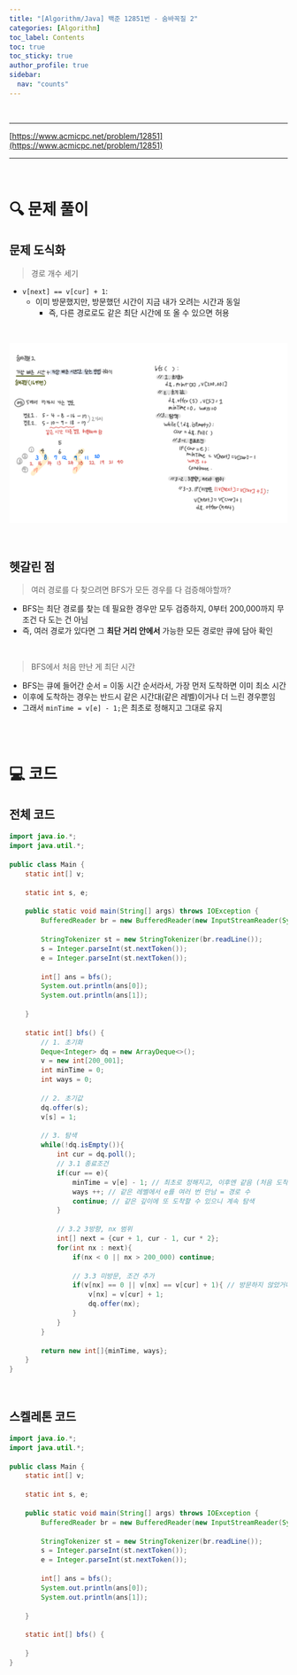 ```yaml
---
title: "[Algorithm/Java] 백준 12851번 - 숨바꼭질 2"
categories: [Algorithm]
toc_label: Contents
toc: true
toc_sticky: true
author_profile: true
sidebar:
  nav: "counts"
---
```


<br>

---

[https://www.acmicpc.net/problem/12851](https://www.acmicpc.net/problem/12851)

---

<br>

# 🔍 문제 풀이

## 문제 도식화

> 경로 개수 세기

- `v[next] == v[cur] + 1`:
  - 이미 방문했지만, 방문했던 시간이 지금 내가 오려는 시간과 동일
    - 즉, 다른 경로로도 같은 최단 시간에 또 올 수 있으면 허용

<br>

![assets/images/2025/12851.png](../../../assets/images/2025/12851.png)

<br>

## 헷갈린 점

> 여러 경로를 다 찾으려면 BFS가 모든 경우를 다 검증해야할까?

- BFS는 최단 경로를 찾는 데 필요한 경우만 모두 검증하지, 0부터 200,000까지 무조건 다 도는 건 아님
- 즉, 여러 경로가 있다면 그 **최단 거리 안에서** 가능한 모든 경로만 큐에 담아 확인

<br>

> BFS에서 처음 만난 게 최단 시간

- BFS는 큐에 들어간 순서 = 이동 시간 순서라서, 가장 먼저 도착하면 이미 최소 시간
- 이후에 도착하는 경우는 반드시 같은 시간대(같은 레벨)이거나 더 느린 경우뿐임
- 그래서 `minTime = v[e] - 1;`은 최초로 정해지고 그대로 유지

<br><br>

# 💻 코드

## 전체 코드

```java
import java.io.*;
import java.util.*;

public class Main {
    static int[] v;

    static int s, e;

    public static void main(String[] args) throws IOException {
        BufferedReader br = new BufferedReader(new InputStreamReader(System.in));

        StringTokenizer st = new StringTokenizer(br.readLine());
        s = Integer.parseInt(st.nextToken());
        e = Integer.parseInt(st.nextToken());

        int[] ans = bfs();
        System.out.println(ans[0]);
        System.out.println(ans[1]);

    }

    static int[] bfs() {
        // 1. 초기화
        Deque<Integer> dq = new ArrayDeque<>();
        v = new int[200_001];
        int minTime = 0;
        int ways = 0;

        // 2. 초기값
        dq.offer(s);
        v[s] = 1;

        // 3. 탐색
        while(!dq.isEmpty()){
            int cur = dq.poll();
            // 3.1 종료조건
            if(cur == e){
                minTime = v[e] - 1; // 최초로 정해지고, 이후엔 같음 (처음 도착했을 때 값이 곧 최단 시간)
                ways ++; // 같은 레벨에서 e를 여러 번 만남 = 경로 수
                continue; // 같은 깊이에 또 도착할 수 있으니 계속 탐색
            }

            // 3.2 3방향, nx 범위
            int[] next = {cur + 1, cur - 1, cur * 2};
            for(int nx : next){
                if(nx < 0 || nx > 200_000) continue;

                // 3.3 미방문, 조건 추가
                if(v[nx] == 0 || v[nx] == v[cur] + 1){ // 방문하지 않았거나, 같은 시간으로 다시 올 수 있다면 허용
                    v[nx] = v[cur] + 1;
                    dq.offer(nx);
                }
            }
        }

        return new int[]{minTime, ways};
    }
}
```

<br>

## 스켈레톤 코드

```java
import java.io.*;
import java.util.*;

public class Main {
    static int[] v;

    static int s, e;

    public static void main(String[] args) throws IOException {
        BufferedReader br = new BufferedReader(new InputStreamReader(System.in));

        StringTokenizer st = new StringTokenizer(br.readLine());
        s = Integer.parseInt(st.nextToken());
        e = Integer.parseInt(st.nextToken());

        int[] ans = bfs();
        System.out.println(ans[0]);
        System.out.println(ans[1]);

    }

    static int[] bfs() {

    }
}
```

<br>
